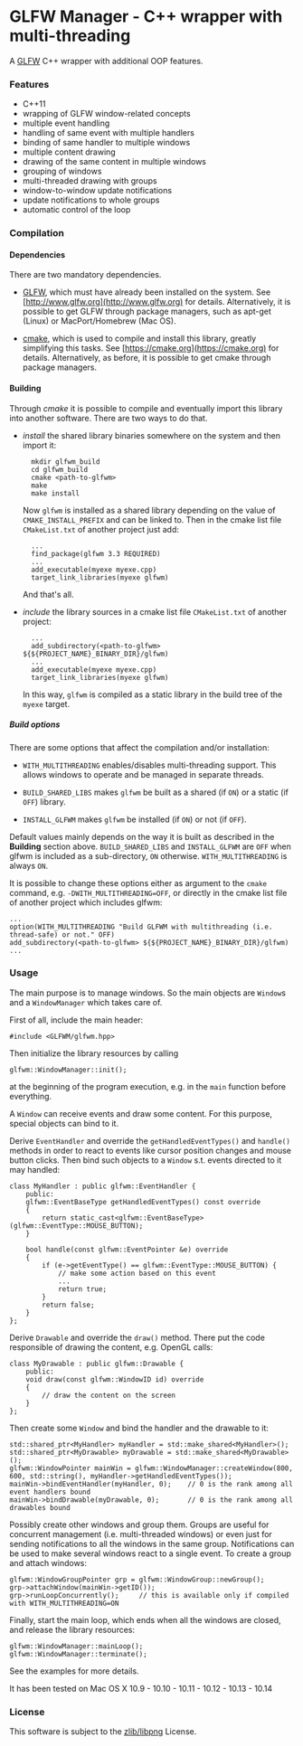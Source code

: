 GLFW Manager - C++ wrapper with multi-threading
===============================================

A [GLFW](http://www.glfw.org) C++ wrapper with additional OOP features.

### Features
* C++11
* wrapping of GLFW window-related concepts
* multiple event handling
* handling of same event with multiple handlers
* binding of same handler to multiple windows
* multiple content drawing
* drawing of the same content in multiple windows
* grouping of windows
* multi-threaded drawing with groups
* window-to-window update notifications
* update notifications to whole groups
* automatic control of the loop



### Compilation
#### Dependencies
There are two mandatory dependencies.

* [GLFW](http://www.glfw.org), which must have already been installed on the system.
See [http://www.glfw.org](http://www.glfw.org) for details.
Alternatively, it is possible to get GLFW through package managers, such as apt-get (Linux) or MacPort/Homebrew (Mac OS).

* [cmake](https://cmake.org), which is used to compile and install this library, greatly simplifying this tasks.
See [https://cmake.org](https://cmake.org) for details.
Alternatively, as before, it is possible to get cmake through package managers.



#### Building
Through *cmake* it is possible to compile and eventually import this library into another software.
There are two ways to do that.

* *install* the shared library binaries somewhere on the system and then import it:

        mkdir glfwm_build
        cd glfwm_build
        cmake <path-to-glfwm>
        make
        make install

    Now `glfwm` is installed as a shared library depending on the value of `CMAKE_INSTALL_PREFIX` and can be linked to.
    Then in the cmake list file `CMakeList.txt` of another project just add:

        ...
        find_package(glfwm 3.3 REQUIRED)
        ...
        add_executable(myexe myexe.cpp)
        target_link_libraries(myexe glfwm)

    And that's all.

* *include* the library sources in a cmake list file `CMakeList.txt` of another project:

        ...
        add_subdirectory(<path-to-glfwm> ${${PROJECT_NAME}_BINARY_DIR}/glfwm)
        ...
        add_executable(myexe myexe.cpp)
        target_link_libraries(myexe glfwm)

    In this way, `glfwm` is compiled as a static library in the build tree of the `myexe` target.

##### Build options
There are some options that affect the compilation and/or installation:

* `WITH_MULTITHREADING` enables/disables multi-threading support. This allows windows to operate and be managed in separate threads.

* `BUILD_SHARED_LIBS` makes `glfwm` be built as a shared (if `ON`) or a static (if `OFF`) library.

* `INSTALL_GLFWM` makes `glfwm` be installed (if `ON`) or not (if `OFF`).

Default values mainly depends on the way it is built as described in the **Building** section above.
`BUILD_SHARED_LIBS` and `INSTALL_GLFWM` are `OFF` when glfwm is included as a sub-directory, `ON` otherwise.
`WITH_MULTITHREADING` is always `ON`.

It is possible to change these options either as argument to the `cmake` command, e.g. `-DWITH_MULTITHREADING=OFF`, or directly in the cmake list file of another project which includes glfwm:

    ...
    option(WITH_MULTITHREADING "Build GLFWM with multithreading (i.e. thread-safe) or not." OFF)
    add_subdirectory(<path-to-glfwm> ${${PROJECT_NAME}_BINARY_DIR}/glfwm)
    ...

### Usage
The main purpose is to manage windows.
So the main objects are `Window`s and a `WindowManager` which takes care of.

First of all, include the main header:

    #include <GLFWM/glfwm.hpp>

Then initialize the library resources by calling

    glfwm::WindowManager::init();

at the beginning of the program execution, e.g. in the `main` function before everything.

A `Window` can receive events and draw some content.
For this purpose, special objects can bind to it.

Derive `EventHandler` and override the `getHandledEventTypes()` and `handle()` methods in order to react to events like cursor position changes and mouse button clicks.
Then bind such objects to a `Window` s.t. events directed to it may handled:

    class MyHandler : public glfwm::EventHandler {
        public:
        glfwm::EventBaseType getHandledEventTypes() const override
        {
            return static_cast<glfwm::EventBaseType>(glfwm::EventType::MOUSE_BUTTON);
        }

        bool handle(const glfwm::EventPointer &e) override
        {
            if (e->getEventType() == glfwm::EventType::MOUSE_BUTTON) {
                // make some action based on this event
                ...
                return true;
            }
            return false;
        }
    };

Derive `Drawable` and override the `draw()` method.
There put the code responsible of drawing the content, e.g. OpenGL calls:

    class MyDrawable : public glfwm::Drawable {
        public:
        void draw(const glfwm::WindowID id) override
        {
            // draw the content on the screen
        }
    };

Then create some `Window` and bind the handler and the drawable to it:

    std::shared_ptr<MyHandler> myHandler = std::make_shared<MyHandler>();
    std::shared_ptr<MyDrawable> myDrawable = std::make_shared<MyDrawable>();
    glfwm::WindowPointer mainWin = glfwm::WindowManager::createWindow(800, 600, std::string(), myHandler->getHandledEventTypes());
    mainWin->bindEventHandler(myHandler, 0);    // 0 is the rank among all event handlers bound
    mainWin->bindDrawable(myDrawable, 0);       // 0 is the rank among all drawables bound

Possibly create other windows and group them.
Groups are useful for concurrent management (i.e. multi-threaded windows) or even just for sending notifications to all the windows in the same group.
Notifications can be used to make several windows react to a single event.
To create a group and attach windows:

    glfwm::WindowGroupPointer grp = glfwm::WindowGroup::newGroup();
    grp->attachWindow(mainWin->getID());
    grp->runLoopConcurrently();     // this is available only if compiled with WITH_MULTITHREADING=ON

Finally, start the main loop, which ends when all the windows are closed, and release the library resources:

    glfwm::WindowManager::mainLoop();
    glfwm::WindowManager::terminate();

See the examples for more details.

It has been tested on Mac OS X 10.9 - 10.10 - 10.11 - 10.12 - 10.13 - 10.14

### License
This software is subject to the [zlib/libpng](http://opensource.org/licenses/Zlib) License.
